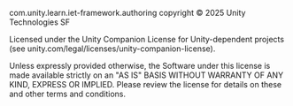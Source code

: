 com.unity.learn.iet-framework.authoring copyright © 2025 Unity Technologies SF

Licensed under the Unity Companion License for Unity-dependent projects (see unity.com/legal/licenses/unity-companion-license).

Unless expressly provided otherwise, the Software under this license is made available strictly on an "AS IS" BASIS WITHOUT WARRANTY OF ANY KIND, EXPRESS OR IMPLIED. Please review the license for details on these and other terms and conditions.